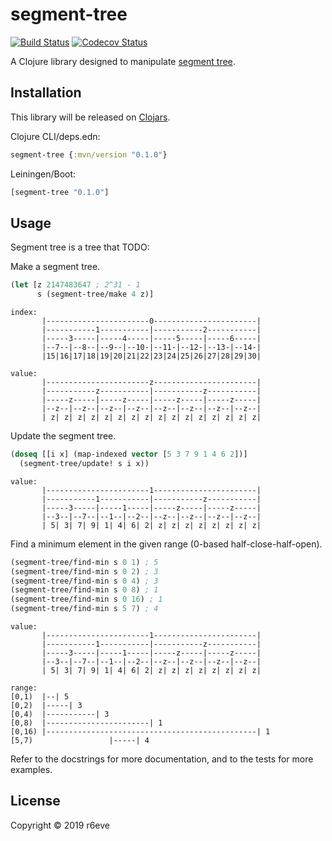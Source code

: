 segment-tree
============
[![Build Status][]][Build Results]
[![Codecov Status][]][Codecov Results]

A Clojure library designed to manipulate [segment tree][].

## Installation

This library will be released on [Clojars][].

Clojure CLI/deps.edn:

```clojure
segment-tree {:mvn/version "0.1.0"}
```

Leiningen/Boot:

```clojure
[segment-tree "0.1.0"]
```

## Usage

Segment tree is a tree that TODO:

Make a segment tree.

```clojure
(let [z 2147483647 ; 2^31 - 1
      s (segment-tree/make 4 z)]
```

```
index:
       |-----------------------0-----------------------|
       |-----------1-----------|-----------2-----------|
       |-----3-----|-----4-----|-----5-----|-----6-----|
       |--7--|--8--|--9--|--10-|--11-|--12-|--13-|--14-|
       |15|16|17|18|19|20|21|22|23|24|25|26|27|28|29|30|

value:
       |-----------------------z-----------------------|
       |-----------z-----------|-----------z-----------|
       |-----z-----|-----z-----|-----z-----|-----z-----|
       |--z--|--z--|--z--|--z--|--z--|--z--|--z--|--z--|
       | z| z| z| z| z| z| z| z| z| z| z| z| z| z| z| z|
```

Update the segment tree.

```clojure
(doseq [[i x] (map-indexed vector [5 3 7 9 1 4 6 2])]
  (segment-tree/update! s i x))
```

```
value:
       |-----------------------1-----------------------|
       |-----------1-----------|-----------z-----------|
       |-----3-----|-----1-----|-----z-----|-----z-----|
       |--3--|--7--|--1--|--2--|--z--|--z--|--z--|--z--|
       | 5| 3| 7| 9| 1| 4| 6| 2| z| z| z| z| z| z| z| z|
```

Find a minimum element in the given range (0-based half-close-half-open).

```clojure
(segment-tree/find-min s 0 1) ; 5
(segment-tree/find-min s 0 2) ; 3
(segment-tree/find-min s 0 4) ; 3
(segment-tree/find-min s 0 8) ; 1
(segment-tree/find-min s 0 16) ; 1
(segment-tree/find-min s 5 7) ; 4
```

```
value:
       |-----------------------1-----------------------|
       |-----------1-----------|-----------z-----------|
       |-----3-----|-----1-----|-----z-----|-----z-----|
       |--3--|--7--|--1--|--2--|--z--|--z--|--z--|--z--|
       | 5| 3| 7| 9| 1| 4| 6| 2| z| z| z| z| z| z| z| z|

range:
[0,1)  |--| 5
[0,2)  |-----| 3
[0,4)  |-----------| 3
[0,8)  |-----------------------| 1
[0,16) |-----------------------------------------------| 1
[5,7)                 |-----| 4
```


Refer to the docstrings for more documentation, and to the tests for more examples.

## License

Copyright © 2019 r6eve

[Build Status]: https://github.com/r6eve/segment-tree/workflows/main/badge.svg
[Build Results]: https://github.com/r6eve/segment-tree/actions
[Codecov Status]: https://codecov.io/github/r6eve/segment-tree/coverage.svg?branch=master
[Codecov Results]: https://codecov.io/github/r6eve/segment-tree?branch=master
[segment tree]: https://www.slideshare.net/iwiwi/ss-3578491/33
[Clojars]: https://clojars.org/segment-tree
